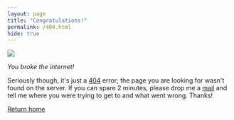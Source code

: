 ```yaml
---
layout: page
title: "Congratulations!"
permalink: /404.html
hide: true
---
```


<div class="center">
	<p><img src="{{ site.baseurl }}/assets/img/cheers.gif"></p>
	<p><i>You broke the internet!</i></p>
	<p>Seriously though, it's just a <a href="https://en.wikipedia.org/wiki/HTTP_404">404</a> error; the page you are looking for wasn't found on the server. If you can spare 2 minutes, please drop me a <a href="mailto:{{ site.theme_settings.email_address }}" title="{{ site.theme_settings.str_email }}">mail</a> and tell me where you were trying to get to and what went wrong. Thanks!</p>
	<p><a class="button" href="{{ site.baseurl }}/">Return home</a></p>
</div>
